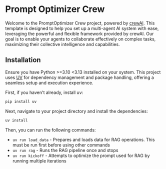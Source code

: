 # Prompt Optimizer Crew

Welcome to the PromptOptimizer Crew project, powered by [crewAI](https://crewai.com). This template is designed to help you set up a multi-agent AI system with ease, leveraging the powerful and flexible framework provided by crewAI. Our goal is to enable your agents to collaborate effectively on complex tasks, maximizing their collective intelligence and capabilities.

## Installation

Ensure you have Python >=3.10 <3.13 installed on your system. This project uses [UV](https://docs.astral.sh/uv/) for dependency management and package handling, offering a seamless setup and execution experience.

First, if you haven't already, install uv:

```bash
pip install uv
```

Next, navigate to your project directory and install the dependencies:

```bash
uv install
```

Then, you can run the following commands:

- `uv run load_data` - Prepares and loads data for RAG operations. This must be run first before using other commands
- `uv run rag` - Runs the RAG pipeline once and stops
- `uv run kickoff` - Attempts to optimize the prompt used for RAG by running multiple iterations
